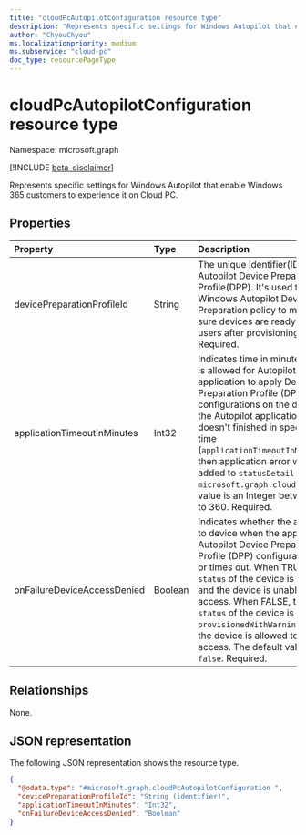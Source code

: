 ```yaml
---
title: "cloudPcAutopilotConfiguration resource type"
description: "Represents specific settings for Windows Autopilot that enable Windows 365 customers to experience it on Cloud PC."
author: "ChyouChyou"
ms.localizationpriority: medium
ms.subservice: "cloud-pc"
doc_type: resourcePageType
---
```


# cloudPcAutopilotConfiguration resource type

Namespace: microsoft.graph

[!INCLUDE [beta-disclaimer](../../includes/beta-disclaimer.md)]

Represents specific settings for Windows Autopilot that enable Windows 365 customers to experience it on Cloud PC.

## Properties

|Property|Type|Description|
|:---|:---|:---|
|devicePreparationProfileId|String|The unique identifier(ID) of Autopilot Device Preparation Profile(DPP). It's used to link Windows Autopilot Device Preparation policy to make sure devices are ready for users after provisioning. Required.|
|applicationTimeoutInMinutes|Int32|Indicates time in minutes which is allowed for Autopilot application to apply Device Preparation Profile (DPP) configurations on the device. If the Autopilot application doesn't finished in specified time (`applicationTimeoutInMinutes`), then application error will be added to `statusDetail` of `microsoft.graph.cloudPC` . The value is an Integer between 10 to 360. Required.|
|onFailureDeviceAccessDenied|Boolean|Indicates whether the access to device when the application Autopilot Device Preparation Profile (DPP) configurations fail or times out. When TRUE, the `status` of the device is `failed` and the device is unable to access. When FALSE, the `status` of the device is `provisionedWithWarnings` and the device is allowed to access. The default value is `false`. Required.|

## Relationships

None.

## JSON representation

The following JSON representation shows the resource type.

<!-- {
  "blockType": "resource",
  "@odata.type": "microsoft.graph.cloudPcAutopilotConfiguration "
}
-->

``` json
{
  "@odata.type": "#microsoft.graph.cloudPcAutopilotConfiguration ",
  "devicePreparationProfileId": "String (identifier)",
  "applicationTimeoutInMinutes": "Int32",
  "onFailureDeviceAccessDenied": "Boolean"
}
```
